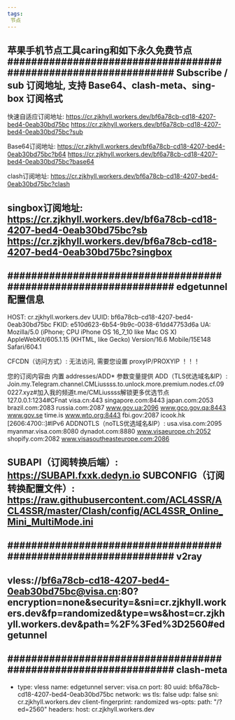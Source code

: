 ```yaml
---
tags:
 节点
---
```

苹果手机节点工具caring和如下永久免费节点
################################################################
Subscribe / sub 订阅地址, 支持 Base64、clash-meta、sing-box 订阅格式
---------------------------------------------------------------
快速自适应订阅地址:
https://cr.zjkhyll.workers.dev/bf6a78cb-cd18-4207-bed4-0eab30bd75bc
https://cr.zjkhyll.workers.dev/bf6a78cb-cd18-4207-bed4-0eab30bd75bc?sub

Base64订阅地址:
https://cr.zjkhyll.workers.dev/bf6a78cb-cd18-4207-bed4-0eab30bd75bc?b64
https://cr.zjkhyll.workers.dev/bf6a78cb-cd18-4207-bed4-0eab30bd75bc?base64

clash订阅地址:
https://cr.zjkhyll.workers.dev/bf6a78cb-cd18-4207-bed4-0eab30bd75bc?clash

singbox订阅地址:
https://cr.zjkhyll.workers.dev/bf6a78cb-cd18-4207-bed4-0eab30bd75bc?sb
https://cr.zjkhyll.workers.dev/bf6a78cb-cd18-4207-bed4-0eab30bd75bc?singbox
---------------------------------------------------------------
################################################################
edgetunnel 配置信息
---------------------------------------------------------------
HOST: cr.zjkhyll.workers.dev
UUID: bf6a78cb-cd18-4207-bed4-0eab30bd75bc
FKID: e510d623-6b54-9b9c-0038-61dd47753d6a
UA: Mozilla/5.0 (iPhone; CPU iPhone OS 16_7_10 like Mac OS X) AppleWebKit/605.1.15 (KHTML, like Gecko) Version/16.6 Mobile/15E148 Safari/604.1

CFCDN（访问方式）: 无法访问, 需要您设置 proxyIP/PROXYIP ！！！

您的订阅内容由 内置 addresses/ADD* 参数变量提供
ADD（TLS优选域名&IP）: 
  Join.my.Telegram.channel.CMLiussss.to.unlock.more.premium.nodes.cf.090227.xyz#加入我的频道t.me/CMLiussss解锁更多优选节点
  127.0.0.1:1234#CFnat
  visa.cn:443
  singapore.com:8443
  japan.com:2053
  brazil.com:2083
  russia.com:2087
  www.gov.ua:2096
  www.gco.gov.qa:8443
  www.gov.se
  time.is
  www.wto.org:8443
  fbi.gov:2087
  icook.hk
  [2606:4700::]#IPv6
ADDNOTLS（noTLS优选域名&IP）: 
  usa.visa.com:2095
  myanmar.visa.com:8080
  dynadot.com:8880
  www.visaeurope.ch:2052
  shopify.com:2082
  www.visasoutheasteurope.com:2086

SUBAPI（订阅转换后端）: https://SUBAPI.fxxk.dedyn.io
SUBCONFIG（订阅转换配置文件）: https://raw.githubusercontent.com/ACL4SSR/ACL4SSR/master/Clash/config/ACL4SSR_Online_Mini_MultiMode.ini
---------------------------------------------------------------
################################################################
v2ray
---------------------------------------------------------------
vless://bf6a78cb-cd18-4207-bed4-0eab30bd75bc@visa.cn:80?encryption=none&security=&sni=cr.zjkhyll.workers.dev&fp=randomized&type=ws&host=cr.zjkhyll.workers.dev&path=%2F%3Fed%3D2560#edgetunnel
---------------------------------------------------------------
################################################################
clash-meta
---------------------------------------------------------------
- type: vless
  name: edgetunnel
  server: visa.cn
  port: 80
  uuid: bf6a78cb-cd18-4207-bed4-0eab30bd75bc
  network: ws
  tls: false
  udp: false
  sni: cr.zjkhyll.workers.dev
  client-fingerprint: randomized
  ws-opts:
    path: "/?ed=2560"
    headers:
      host: cr.zjkhyll.workers.dev
